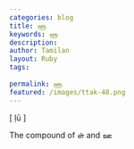 ```yaml
---
categories: blog
title: ளூ
keywords: ளூ
description: 
author: Tamilan
layout: Ruby
tags: 
 
permalink: ளூ
featured: /images/ttak-48.png
---
```

  
[ ḷū ]  
  
The compound of ள் and ஊ